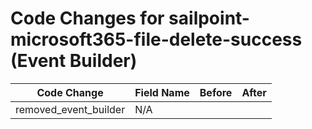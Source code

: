# Code Changes for sailpoint-microsoft365-file-delete-success (Event Builder)

| Code Change | Field Name | Before | After |
|-------------|------------|--------|-------|
| removed_event_builder | N/A |  |  |